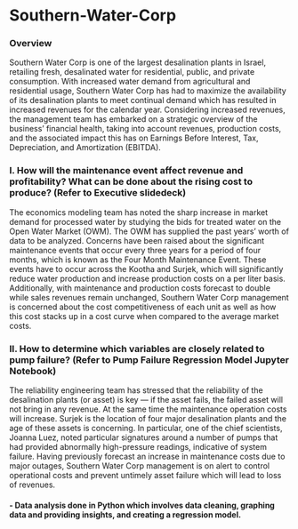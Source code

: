 # Southern-Water-Corp

### Overview
Southern Water Corp is one of the largest desalination plants in Israel, retailing fresh, desalinated water for residential, public, and private consumption. With increased water demand from agricultural and residential usage, Southern Water Corp has had to maximize the availability of its desalination plants to meet continual demand which has resulted in increased revenues for the calendar year. Considering	increased	revenues, the	management	team	has	embarked	on	a	strategic	overview	of	the	business’	financial health,	taking	into	account	revenues,	production	costs,	and	the	associated	impact	this has	on	Earnings	Before	Interest,	Tax,	Depreciation,	and	Amortization	(EBITDA).

### I. How will the maintenance event affect revenue and profitability? What can be done about the rising cost to produce? (Refer to Executive slidedeck)
The	economics	modeling	team	has	noted	the	sharp	increase	in	market	demand	for processed	water	by	studying	the	bids	for	treated	water	on	the	Open	Water	Market
(OWM).	The	OWM	has	supplied	the	past	years’	worth	of	data	to	be	analyzed. Concerns	have	been	raised	about	the	significant	maintenance	events	that	occur	every three	years	for	a	period	of	four	months,	which	is	known	as	the	Four	Month	Maintenance Event.	These	events	have	to	occur	across	the	Kootha	and	Surjek,	which	will	significantly reduce	water	production	and	increase	production	costs	on	a	per	liter	basis.	Additionally, with	maintenance	and	production	costs	forecast	to	double	while	sales	revenues	remain unchanged,		Southern	Water	Corp	management	is	concerned	about	the	cost competitiveness	of	each	unit	as	well	as	how	this	cost	stacks	up	in	a cost	curve	when compared	to	the	average	market	costs.

### II. How to determine which variables are closely related to pump failure? (Refer to Pump Failure Regression Model Jupyter Notebook)
The reliability engineering team has stressed that the reliability of the desalination plants (or asset) is key — if the asset fails, the failed asset will not bring in any revenue. At the same time the maintenance operation costs will increase. Surjek is the location of four major desalination plants and the age of these assets is concerning. In particular, one of the chief scientists, Joanna Luez, noted particular signatures around a number of pumps that had provided abnormally high-pressure readings, indicative of system failure. Having previously forecast an increase in maintenance costs due to major outages, Southern Water Corp management is on alert to control operational costs and prevent untimely asset failure which will lead to loss of revenues.
#### - Data analysis done in Python which involves data cleaning, graphing data and providing insights, and creating a regression model.

